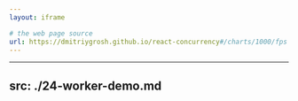 ```yaml
---
layout: iframe

# the web page source
url: https://dmitriygrosh.github.io/react-concurrency#/charts/1000/fps
---
```


---
src: ./24-worker-demo.md
---

